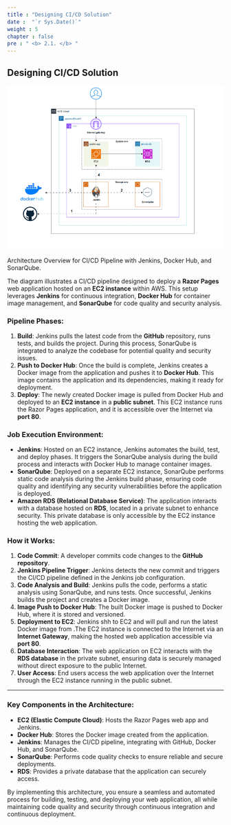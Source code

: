 ```yaml
---
title : "Designing CI/CD Solution"
date :  "`r Sys.Date()`" 
weight : 5 
chapter : false
pre : " <b> 2.1. </b> "
---
```


## Designing CI/CD Solution

![daily-dev.gif](../daily-dev.gif)

Architecture Overview for CI/CD Pipeline with Jenkins, Docker Hub, and SonarQube.

The diagram illustrates a CI/CD pipeline designed to deploy a **Razor Pages** web application hosted on an **EC2 instance** within AWS. This setup leverages **Jenkins** for continuous integration, **Docker Hub** for container image management, and **SonarQube** for code quality and security analysis.

### Pipeline Phases:

1. **Build**: Jenkins pulls the latest code from the **GitHub** repository, runs tests, and builds the project. During this process, SonarQube is integrated to analyze the codebase for potential quality and security issues.
2. **Push to Docker Hub**: Once the build is complete, Jenkins creates a Docker image from the application and pushes it to **Docker Hub**. This image contains the application and its dependencies, making it ready for deployment.
3. **Deploy**: The newly created Docker image is pulled from Docker Hub and deployed to an **EC2 instance** in a **public subnet**. This EC2 instance runs the Razor Pages application, and it is accessible over the Internet via **port 80**.

### Job Execution Environment:

- **Jenkins**: Hosted on an EC2 instance, Jenkins automates the build, test, and deploy phases. It triggers the SonarQube analysis during the build process and interacts with Docker Hub to manage container images.
- **SonarQube**: Deployed on a separate EC2 instance, SonarQube performs static code analysis during the Jenkins build phase, ensuring code quality and identifying any security vulnerabilities before the application is deployed.
- **Amazon RDS (Relational Database Service)**: The application interacts with a database hosted on **RDS**, located in a private subnet to enhance security. This private database is only accessible by the EC2 instance hosting the web application.

### How it Works:

1. **Code Commit**: A developer commits code changes to the **GitHub repository**.
2. **Jenkins Pipeline Trigger**: Jenkins detects the new commit and triggers the CI/CD pipeline defined in the Jenkins job configuration.
3. **Code Analysis and Build**: Jenkins pulls the code, performs a static analysis using SonarQube, and runs tests. Once successful, Jenkins builds the project and creates a Docker image.
4. **Image Push to Docker Hub**: The built Docker image is pushed to Docker Hub, where it is stored and versioned.
5. **Deployment to EC2**: Jenkins shh to EC2 and will pull  and run the latest Docker image from .The EC2 instance is connected to the Internet via an **Internet Gateway**, making the hosted web application accessible via **port 80**.
6. **Database Interaction**: The web application on EC2 interacts with the **RDS database** in the private subnet, ensuring data is securely managed without direct exposure to the public Internet.
7. **User Access**: End users access the web application over the Internet through the EC2 instance running in the public subnet.

---

### Key Components in the Architecture:

- **EC2 (Elastic Compute Cloud)**: Hosts the Razor Pages web app and Jenkins.
- **Docker Hub**: Stores the Docker image created from the application.
- **Jenkins**: Manages the CI/CD pipeline, integrating with GitHub, Docker Hub, and SonarQube.
- **SonarQube**: Performs code quality checks to ensure reliable and secure deployments.
- **RDS**: Provides a private database that the application can securely access.

By implementing this architecture, you ensure a seamless and automated process for building, testing, and deploying your web application, all while maintaining code quality and security through continuous integration and continuous deployment.